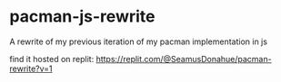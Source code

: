 # pacman-js-rewrite
A rewrite of my previous iteration of my pacman implementation in js


find it hosted on replit: https://replit.com/@SeamusDonahue/pacman-rewrite?v=1
